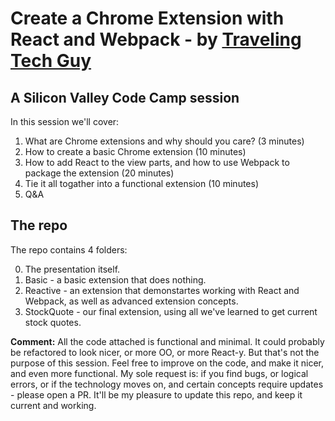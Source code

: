# Create a Chrome Extension with React and Webpack - by [Traveling Tech Guy](http://www.TravelingTechGuy)
## A Silicon Valley Code Camp session

In this session we'll cover:

1. What are Chrome extensions and why should you care? (3 minutes)
1. How to create a basic Chrome extension (10 minutes)
1. How to add React to the view parts, and how to use Webpack to package the extension (20 minutes)
1. Tie it all togather into a functional extension (10 minutes)
1. Q&A 

## The repo

The repo contains 4 folders:

0. The presentation itself.
1. Basic - a basic extension that does nothing.
1. Reactive - an extension that demonstartes working with React and Webpack, as well as advanced extension concepts.
1. StockQuote - our final extension, using all we've learned to get current stock quotes.

**Comment:** All the code attached is functional and minimal. It could probably be refactored to look nicer, or more OO, or more React-y. But that's not the purpose of this session. Feel free to improve on the code, and make it nicer, and even more functional. My sole request is: if you find bugs, or logical errors, or if the technology moves on, and certain concepts require updates - please open a PR. It'll be my pleasure to update this repo, and keep it current and working.